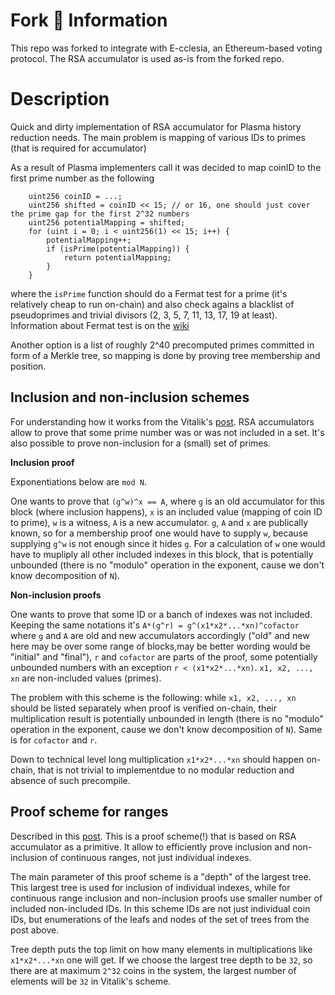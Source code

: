 # Fork 🍴 Information

This repo was forked to integrate with E-cclesia, an Ethereum-based voting protocol. The RSA accumulator is used as-is from the forked repo.

# Description

Quick and dirty implementation of RSA accumulator for Plasma history reduction needs. The main problem is mapping of various IDs to primes (that is required for accumulator)

As a result of Plasma implementers call it was decided to map coinID to the first prime number as the following

```
    uint256 coinID = ...;
    uint256 shifted = coinID << 15; // or 16, one should just cover the prime gap for the first 2^32 numbers
    uint256 potentialMapping = shifted;
    for (uint i = 0; i < uint256(1) << 15; i++) {
        potentialMapping++;
        if (isPrime(potentialMapping)) {
            return potentialMapping;
        }
    }
```

where the `isPrime` function should do a Fermat test for a prime (it's relatively cheap to run on-chain) and also check agains a blacklist of pseudoprimes and trivial divisors (2, 3, 5, 7, 11, 13, 17, 19 at least). Information about Fermat test is on the [wiki](https://en.wikipedia.org/wiki/Fermat_primality_test)

Another option is a list of roughly 2^40 precomputed primes committed in form of a Merkle tree, so mapping is done by proving tree membership and position.

## Inclusion and non-inclusion schemes
For understanding how it works from the Vitalik's [post](https://ethresear.ch/t/rsa-accumulators-for-plasma-cash-history-reduction/3739). RSA accumulators allow to prove that some prime number was or was not included in a set. It's also possible to prove non-inclusion for a (small) set of primes.

**Inclusion proof**

Exponentiations below are `mod N`.

One wants to prove that `(g^w)^x == A`, where `g` is an old accumulator for this block (where inclusion happens), `x` is an included value (mapping of coin ID to prime), `w` is a witness, `A` is a new accumulator. `g`, `A` and `x` are publically known, so for a membership proof one would have to supply `w`, because supplying `g^w` is not enough since it hides `g`. For a calculation of `w` one would have to mupliply all other included indexes in this block, that is potentially unbounded (there is no "modulo" operation in the exponent, cause we don't know decomposition of `N`).

**Non-inclusion proofs**

One wants to prove that some ID or a banch of indexes was not included. Keeping the same notations it's `A*(g^r) = g^(x1*x2*...*xn)^cofactor` where `g` and `A` are old and new accumulators accordingly ("old" and new here may be over some range of blocks,may be better wording would be "initial" and "final"), `r` and `cofactor` are parts of the proof, some potentially unbounded numbers with an exception `r < (x1*x2*...*xn)`. `x1, x2, ..., xn` are non-included values (primes).

The problem with this scheme is the following: while `x1, x2, ..., xn` should be listed separately when proof is verified on-chain, their multiplication result is potentially unbounded in length (there is no "modulo" operation in the exponent, cause we don't know decomposition of `N`). Same is for `cofactor` and `r`.

Down to technical level long multiplication `x1*x2*...*xn` should happen on-chain, that is not trivial to implementdue to no modular reduction and absence of such precompile.

## Proof scheme for ranges

Described in this [post](https://ethresear.ch/t/log-coins-sized-proofs-of-inclusion-and-exclusion-for-rsa-accumulators/3839). This is a proof scheme(!) that is based on RSA accumulator as a primitive. It allow to efficiently prove inclusion and non-inclusion of continuous ranges, not just individual indexes.

The main parameter of this proof scheme is a "depth" of the largest tree. This largest tree is used for inclusion of individual indexes, while for continuous range inclusion and non-inclusion proofs use smaller number of included non-included IDs. In this scheme IDs are not just individual coin IDs, but enumerations of the leafs and nodes of the set of trees from the post above.

Tree depth puts the top limit on how many elements in multiplications like `x1*x2*...*xn` one will get. If we choose the largest tree depth to be `32`, so there are at maximum `2^32` coins in the system, the largest number of elements will be `32` in Vitalik's scheme.
